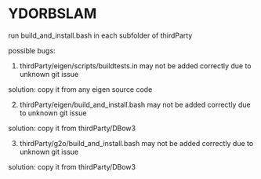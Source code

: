 # YDORBSLAM
run build_and_install.bash in each subfolder of thirdParty

possible bugs:

1. thirdParty/eigen/scripts/buildtests.in may not be added correctly due to unknown git issue

solution: copy it from any eigen source code

2. thirdParty/eigen/build_and_install.bash may not be added correctly due to unknown git issue

solution: copy it from thirdParty/DBow3

3. thirdParty/g2o/build_and_install.bash may not be added correctly due to unknown git issue

solution: copy it from thirdParty/DBow3
